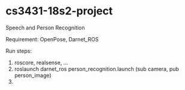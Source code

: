 # cs3431-18s2-project
Speech and Person Recognition

Requirement: OpenPose, Darnet_ROS

Run steps:

1. roscore, realsense, ...
2. roslaunch darnet_ros person_recognition.launch (sub camera, pub person_image)
3. 

